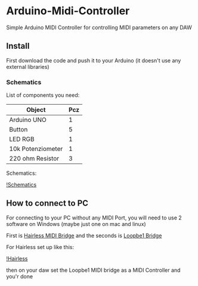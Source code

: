# Arduino-Midi-Controller
Simple Arduino MIDI Controller for controlling MIDI parameters on any DAW

## Install

First download the code and push it to your Arduino (it doesn't use any external libraries)

### Schematics

List of components you need:

| Object            | Pcz |
|-------------------|-----|
| Arduino UNO       | 1   |
| Button            | 5   |
| LED RGB           | 1   |
| 10k Potenziometer | 1   |
| 220 ohm Resistor  | 3   |

Schematics:

[!Schematics]("https://github.com/Bildcraft1/Arduino-Midi-Controller/raw/main/.assets/Fabulous%20Jofo.png")

## How to connect to PC

For connecting to your PC without any MIDI Port, you will need to use 2 software on Windows (maybe just one on mac and linux)

First is [Hairless MIDI Bridge]("http://projectgus.github.io/hairless-midiserial/") and the seconds is [Loopbe1 Bridge]("https://nerds.de/en/loopbe1.html")

For Hairless set up like this:

[!Hairless]("https://github.com/Bildcraft1/Arduino-Midi-Controller/raw/main/.assets/Hairless.png")

then on your daw set the Loopbe1 MIDI bridge as a MIDI Controller and you'r done
